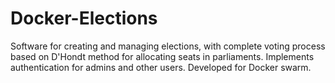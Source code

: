 # Docker-Elections

Software for creating and managing elections, with complete voting process based on D'Hondt method for allocating seats in parliaments.
Implements authentication for admins and other users.
Developed for Docker swarm.
